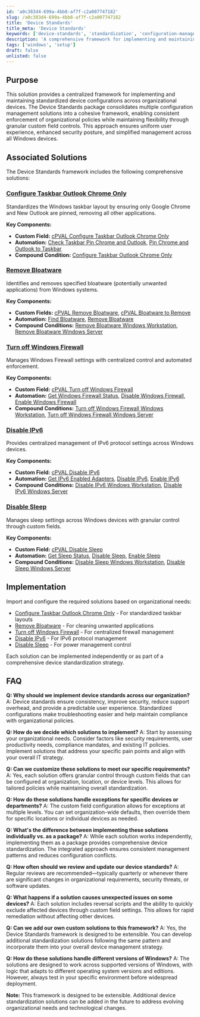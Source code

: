 ```yaml
---
id: 'a0c383d4-699a-4bb8-af7f-c2a007747182'
slug: /a0c383d4-699a-4bb8-af7f-c2a007747182
title: 'Device Standards'
title_meta: 'Device Standards'
keywords: ['device-standards', 'standardization', 'configuration-management', 'windows-configuration', 'enterprise-standards']
description: 'A comprehensive framework for implementing and maintaining standardized device configurations across the organization. This solution package includes multiple sub-solutions for managing taskbar settings, bloatware removal, firewall policies, IPv6 settings, and power management.'
tags: ['windows', 'setup']
draft: false
unlisted: false
---
```


## Purpose

This solution provides a centralized framework for implementing and maintaining standardized device configurations across organizational devices. The Device Standards package consolidates multiple configuration management solutions into a cohesive framework, enabling consistent enforcement of organizational policies while maintaining flexibility through granular custom field controls. This approach ensures uniform user experience, enhanced security posture, and simplified management across all Windows devices.

## Associated Solutions

The Device Standards framework includes the following comprehensive solutions:

### [Configure Taskbar Outlook Chrome Only](/docs/8efbc9f2-0812-40c2-8583-a563049c7762)

Standardizes the Windows taskbar layout by ensuring only Google Chrome and New Outlook are pinned, removing all other applications.

**Key Components:**

- **Custom Field:** [cPVAL Configure Taskbar Outlook Chrome Only](/docs/6c8e4e35-3db7-4ff0-8d3c-ec8d0b04e82f)
- **Automation:** [Check Taskbar Pin Chrome and Outlook](/docs/36b9d578-a66a-49db-8b42-6c5507ae8c79), [Pin Chrome and Outlook to Taskbar](/docs/0229b8df-4fd3-4b30-923c-34ff7f656f8e)
- **Compound Condition:** [Configure Taskbar Outlook Chrome Only](/docs/0b21bc06-3e82-4d45-939a-cf2d2425251c)

### [Remove Bloatware](/docs/9912c1d2-27b8-449a-8d54-d5e24b436721)

Identifies and removes specified bloatware (potentially unwanted applications) from Windows systems.

**Key Components:**

- **Custom Fields:** [cPVAL Remove Bloatware](/docs/4eef200f-a609-4993-9533-b7fce30b29ef), [cPVAL Bloatware to Remove](/docs/b3a55fe5-d7aa-4976-bf57-c46799ef4548)
- **Automation:** [Find Bloatware](/docs/1c79c2ef-4053-4956-85be-f9c0d87c37ed), [Remove Bloatware](/docs/e921882d-f1f2-492a-8cd0-58d37eba5d35)
- **Compound Conditions:** [Remove Bloatware Windows Workstation](/docs/b6723ac1-0617-4be9-958f-385c77b52bc5), [Remove Bloatware Windows Server](/docs/4d9d3ca7-9dd9-4630-8c9a-f3da24f28b8c)

### [Turn off Windows Firewall](/docs/202f2907-e8e5-4d65-9823-e70749cef708)

Manages Windows Firewall settings with centralized control and automated enforcement.

**Key Components:**

- **Custom Field:** [cPVAL Turn off Windows Firewall](/docs/48a340ed-d4aa-4949-9862-89e0737c5c95)
- **Automation:** [Get Windows Firewall Status](/docs/835251c6-1c07-4e24-9806-6071107fa8d3), [Disable Windows Firewall](/docs/f13721f2-1a61-4ae8-bec3-1e008927dfac), [Enable Windows Firewall](/docs/e3232f95-af1e-4c98-8fe4-5f09e77c6635)
- **Compound Conditions:** [Turn off Windows Firewall Windows Workstation](/docs/cd5cfdc6-69b2-41bd-be00-3e00547f284b), [Turn off Windows Firewall Windows Server](/docs/d43b6332-798c-43ea-b9e2-d774a1cd04e9)

### [Disable IPv6](/docs/1e9dee40-965f-4b6c-a9cf-4cb45162d5ac)

Provides centralized management of IPv6 protocol settings across Windows devices.

**Key Components:**

- **Custom Field:** [cPVAL Disable IPv6](/docs/060ad5d8-ee1d-4ee2-a92d-7dbc14121bc6)
- **Automation:** [Get IPv6 Enabled Adapters](/docs/eace3666-d7f3-41f5-a819-df7056a94e5f), [Disable IPv6](/docs/44ab6bd7-fe4f-4c1a-a743-9db643091d3d), [Enable IPv6](/docs/9149e3e9-027a-4666-9283-d17b26816234)
- **Compound Conditions:** [Disable IPv6 Windows Workstation](/docs/2471a88f-d339-497b-a9c2-1f30f83bcdd9), [Disable IPv6 Windows Server](/docs/79b177eb-4421-48b2-b47c-9163ceebcf78)

### [Disable Sleep](/docs/a34e3293-b46a-485d-ae72-c30d235a2531)

Manages sleep settings across Windows devices with granular control through custom fields.

**Key Components:**

- **Custom Field:** [cPVAL Disable Sleep](/docs/b0c22386-feb6-427c-b1fd-e29a9c4863a3)
- **Automation:** [Get Sleep Status](/docs/49127c19-f3b2-4006-9d48-ccd01290eafa), [Disable Sleep](/docs/21947d80-a91f-4b2a-9109-addee4e16b91), [Enable Sleep](/docs/aa641c2c-bac8-47a5-aee9-0891c5f5330c)
- **Compound Conditions:** [Disable Sleep Windows Workstation](/docs/01e513a0-0764-4d2d-ae60-871e42010526), [Disable Sleep Windows Server](/docs/047f1fc9-f296-42c0-bad6-3498b9160609)

## Implementation

Import and configure the required solutions based on organizational needs:

- [Configure Taskbar Outlook Chrome Only](/docs/8efbc9f2-0812-40c2-8583-a563049c7762) - For standardized taskbar layouts
- [Remove Bloatware](/docs/9912c1d2-27b8-449a-8d54-d5e24b436721) - For cleaning unwanted applications
- [Turn off Windows Firewall](/docs/202f2907-e8e5-4d65-9823-e70749cef708) - For centralized firewall management
- [Disable IPv6](/docs/1e9dee40-965f-4b6c-a9cf-4cb45162d5ac) - For IPv6 protocol management
- [Disable Sleep](/docs/a34e3293-b46a-485d-ae72-c30d235a2531) - For power management control

Each solution can be implemented independently or as part of a comprehensive device standardization strategy.

## FAQ

**Q: Why should we implement device standards across our organization?**
A: Device standards ensure consistency, improve security, reduce support overhead, and provide a predictable user experience. Standardized configurations make troubleshooting easier and help maintain compliance with organizational policies.

**Q: How do we decide which solutions to implement?**
A: Start by assessing your organizational needs. Consider factors like security requirements, user productivity needs, compliance mandates, and existing IT policies. Implement solutions that address your specific pain points and align with your overall IT strategy.

**Q: Can we customize these solutions to meet our specific requirements?**
A: Yes, each solution offers granular control through custom fields that can be configured at organization, location, or device levels. This allows for tailored policies while maintaining overall standardization.

**Q: How do these solutions handle exceptions for specific devices or departments?**
A: The custom field configuration allows for exceptions at multiple levels. You can set organization-wide defaults, then override them for specific locations or individual devices as needed.

**Q: What's the difference between implementing these solutions individually vs. as a package?**
A: While each solution works independently, implementing them as a package provides comprehensive device standardization. The integrated approach ensures consistent management patterns and reduces configuration conflicts.

**Q: How often should we review and update our device standards?**
A: Regular reviews are recommended—typically quarterly or whenever there are significant changes in organizational requirements, security threats, or software updates.

**Q: What happens if a solution causes unexpected issues on some devices?**
A: Each solution includes reversal scripts and the ability to quickly exclude affected devices through custom field settings. This allows for rapid remediation without affecting other devices.

**Q: Can we add our own custom solutions to this framework?**
A: Yes, the Device Standards framework is designed to be extensible. You can develop additional standardization solutions following the same pattern and incorporate them into your overall device management strategy.

**Q: How do these solutions handle different versions of Windows?**
A: The solutions are designed to work across supported versions of Windows, with logic that adapts to different operating system versions and editions. However, always test in your specific environment before widespread deployment.

**Note:** This framework is designed to be extensible. Additional device standardization solutions can be added in the future to address evolving organizational needs and technological changes.
